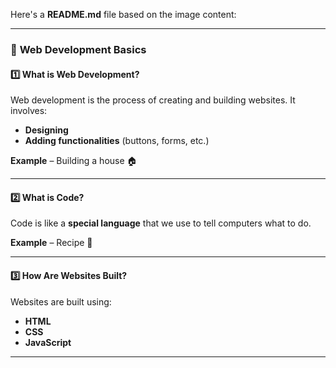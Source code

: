 Here's a **README.md** file based on the image content:  

---

### 📌 **Web Development Basics**  

#### 1️⃣ **What is Web Development?**  
Web development is the process of creating and building websites. It involves:  
- **Designing**  
- **Adding functionalities** (buttons, forms, etc.)  

**Example** – Building a house 🏠  

---  

#### 2️⃣ **What is Code?**  
Code is like a **special language** that we use to tell computers what to do.  

**Example** – Recipe 🍲  

---  

#### 3️⃣ **How Are Websites Built?**  
Websites are built using:  
- **HTML**  
- **CSS**  
- **JavaScript**  

---
